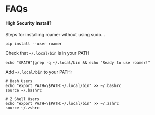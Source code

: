 # FAQs

#### High Security Install?

Steps for installing roamer without using sudo...

```shell
pip install --user roamer
```

Check that `~/.local/bin` is in your PATH
```shell
echo "$PATH"|grep -q ~/.local/bin && echo "Ready to use roamer!"
```

Add `~/.local/bin` to your PATH:
```shell
# Bash Users
echo "export PATH=\$PATH:~/.local/bin" >> ~/.bashrc
source ~/.bashrc

# Z Shell Users
echo "export PATH=\$PATH:~/.local/bin" >> ~/.zshrc
source ~/.zshrc
```
